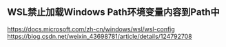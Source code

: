 

## WSL禁止加载Windows Path环境变量内容到Path中

https://docs.microsoft.com/zh-cn/windows/wsl/wsl-config
https://blog.csdn.net/weixin_43698781/article/details/124792708